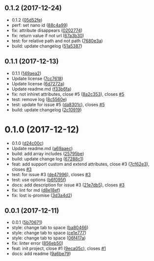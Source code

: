 <a name="0.1.2"></a>
## 0.1.2 (2017-12-24)

* 0.1.2 ([05d52fe](https://github.com/gitscrum/posthtml-cache/commit/05d52fe))
* perf: set nano id ([88c4a99](https://github.com/gitscrum/posthtml-cache/commit/88c4a99))
* fix: attribute disappears ([0202774](https://github.com/gitscrum/posthtml-cache/commit/0202774))
* fix: return value if not url ([67a3b30](https://github.com/gitscrum/posthtml-cache/commit/67a3b30))
* test: for relative path and not path ([7680e3a](https://github.com/gitscrum/posthtml-cache/commit/7680e3a))
* build: update changelog ([51a5387](https://github.com/gitscrum/posthtml-cache/commit/51a5387))



<a name="0.1.1"></a>
## 0.1.1 (2017-12-13)

* 0.1.1 ([149aea2](https://github.com/gitscrum/posthtml-cache/commit/149aea2))
* Update license ([7cc7618](https://github.com/gitscrum/posthtml-cache/commit/7cc7618))
* Update license ([6d7272a](https://github.com/gitscrum/posthtml-cache/commit/6d7272a))
* Update readme.md ([f33b6fa](https://github.com/gitscrum/posthtml-cache/commit/f33b6fa))
* fix: not inhiret attributes, close #5 ([8a2c353](https://github.com/gitscrum/posthtml-cache/commit/8a2c353)), closes [#5](https://github.com/gitscrum/posthtml-cache/issues/5)
* test: remove log ([8c5560e](https://github.com/gitscrum/posthtml-cache/commit/8c5560e))
* test: update for issue #5 ([da8301c](https://github.com/gitscrum/posthtml-cache/commit/da8301c)), closes [#5](https://github.com/gitscrum/posthtml-cache/issues/5)
* build: update changelog ([2c10919](https://github.com/gitscrum/posthtml-cache/commit/2c10919))



<a name="0.1.0"></a>
# 0.1.0 (2017-12-12)

* 0.1.0 ([d24c00c](https://github.com/gitscrum/posthtml-cache/commit/d24c00c))
* Update readme.md ([a69aaec](https://github.com/gitscrum/posthtml-cache/commit/a69aaec))
* build: add array includes ([25795be](https://github.com/gitscrum/posthtml-cache/commit/25795be))
* build: update change log ([67288c1](https://github.com/gitscrum/posthtml-cache/commit/67288c1))
* feat: add support custom and extend attributes, close #3 ([7cf62e3](https://github.com/gitscrum/posthtml-cache/commit/7cf62e3)), closes [#3](https://github.com/gitscrum/posthtml-cache/issues/3)
* test: for issue #3 ([de47996](https://github.com/gitscrum/posthtml-cache/commit/de47996)), closes [#3](https://github.com/gitscrum/posthtml-cache/issues/3)
* test: use options ([b6f095f](https://github.com/gitscrum/posthtml-cache/commit/b6f095f))
* docs: add description for issue #3 ([21e7db5](https://github.com/gitscrum/posthtml-cache/commit/21e7db5)), closes [#3](https://github.com/gitscrum/posthtml-cache/issues/3)
* fix: lint for md ([d8e18ef](https://github.com/gitscrum/posthtml-cache/commit/d8e18ef))
* fix: lost is-promise ([3d3a4d2](https://github.com/gitscrum/posthtml-cache/commit/3d3a4d2))



<a name="0.0.1"></a>
## 0.0.1 (2017-12-11)

* 0.0.1 ([5b70671](https://github.com/gitscrum/posthtml-cache/commit/5b70671))
* style: change tab to space ([ba80466](https://github.com/gitscrum/posthtml-cache/commit/ba80466))
* style: change tab to space ([ce1e777](https://github.com/gitscrum/posthtml-cache/commit/ce1e777))
* style: change tab to space ([06f417a](https://github.com/gitscrum/posthtml-cache/commit/06f417a))
* fix: linter error ([856eb50](https://github.com/gitscrum/posthtml-cache/commit/856eb50))
* feat: init project, close #1 ([9eca05c](https://github.com/gitscrum/posthtml-cache/commit/9eca05c)), closes [#1](https://github.com/gitscrum/posthtml-cache/issues/1)
* docs: add readme ([9a6be79](https://github.com/gitscrum/posthtml-cache/commit/9a6be79))



